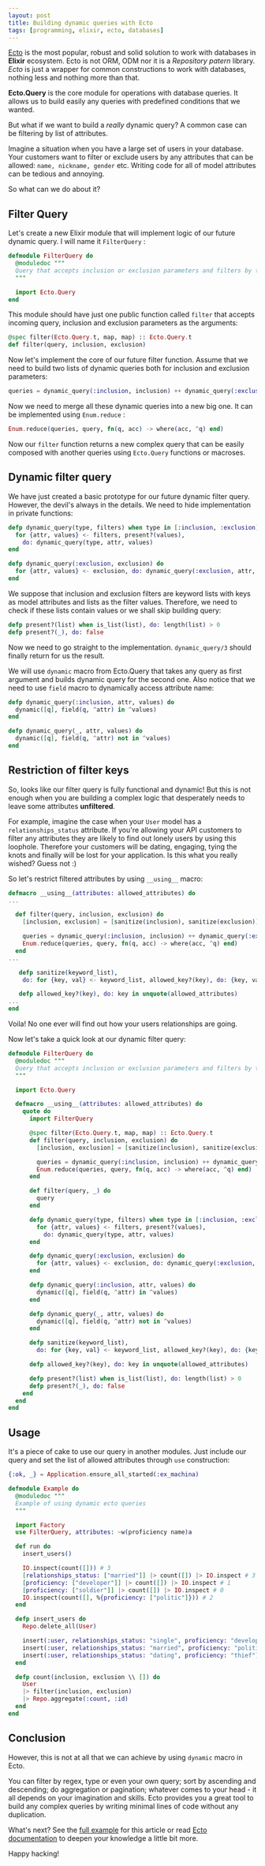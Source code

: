 ```yaml
---
layout: post
title: Building dynamic queries with Ecto
tags: [programming, elixir, ecto, databases]
---
```


[Ecto](https://github.com/elixir-ecto/ecto) is the most popular, robust and solid solution to work with databases in **Elixir** ecosystem. Ecto is not ORM, ODM nor it is a *Repository patern* library. *Ecto* is just a wrapper for common constructions to work with databases, nothing less and nothing more than that.

**Ecto.Query** is the core module for operations with database queries. It allows us to build easily any queries with predefined conditions that we wanted.

But what if we want to build a *really* dynamic query? A common case can be filtering by list of attributes.

Imagine a situation when you have a large set of users in your database. Your customers want to filter or exclude users by any attributes that can be allowed: `name, nickname, gender` etc. Writing code for all of model attributes can be tedious and annoying.

So what can we do about it?

## Filter Query

Let's create a new Elixir module that will implement logic of our future dynamic query. I will name it `FilterQuery` :

```elixir
defmodule FilterQuery do
  @moduledoc """
  Query that accepts inclusion or exclusion parameters and filters by this parameters
  """

  import Ecto.Query
end
```

This module should have just one public function called `filter` that accepts incoming query, inclusion and exclusion parameters as the arguments:

```elixir
@spec filter(Ecto.Query.t, map, map) :: Ecto.Query.t
def filter(query, inclusion, exclusion) 
```

Now let's implement the core of our future filter function. Assume that we need to build two lists of dynamic queries both for inclusion and exclusion parameters:

```elixir
queries = dynamic_query(:inclusion, inclusion) ++ dynamic_query(:exclusion, exclusion)
```

Now we need to merge all these dynamic queries into a new big one. It can be implemented using `Enum.reduce` : 

```elixir
Enum.reduce(queries, query, fn(q, acc) -> where(acc, ^q) end)
```

Now our `filter` function returns a new complex query that can be easily composed with another queries using `Ecto.Query` functions or macroses.

## Dynamic filter query

We  have just created a basic prototype for our future dynamic filter query. However, the devil's always in the details. We need to hide implementation in private functions:

```elixir
defp dynamic_query(type, filters) when type in [:inclusion, :exclusion] do
  for {attr, values} <- filters, present?(values),
    do: dynamic_query(type, attr, values)
end

defp dynamic_query(:exclusion, exclusion) do
  for {attr, values} <- exclusion, do: dynamic_query(:exclusion, attr, values)
end
```

We suppose that inclusion and exclusion filters are keyword lists with keys as model attributes and lists as the filter values. Therefore, we need to check if these lists contain values or we shall skip building query:

```elixir
defp present?(list) when is_list(list), do: length(list) > 0
defp present?(_), do: false
```

Now we need to go straight to the implementation. `dynamic_query/3` should finally return for us the result.

We will use `dynamic` macro from Ecto.Query that takes any query as first argument and builds dynamic query for the second one. Also notice that we need to use `field` macro to dynamically access attribute name:

```elixir
defp dynamic_query(:inclusion, attr, values) do
  dynamic([q], field(q, ^attr) in ^values)
end

defp dynamic_query(_, attr, values) do
  dynamic([q], field(q, ^attr) not in ^values)
end
```

## Restriction of filter keys

So, looks like our filter query is fully functional and dynamic! But this is not enough when you are building a complex logic that desperately needs to leave some attributes **unfiltered**.

For example, imagine the case when your `User` model has a `relationships_status` attribute. If you're allowing your API customers to filter any attributes they are likely to find out lonely users by using this loophole. Therefore your customers will be dating, engaging, tying the knots and finally will be lost for your application. Is this what you really wished? Guess not :)

So let's restrict filtered attributes by using `__using__` macro:

```elixir
defmacro __using__(attributes: allowed_attributes) do
...

  def filter(query, inclusion, exclusion) do
    [inclusion, exclusion] = [sanitize(inclusion), sanitize(exclusion)]

    queries = dynamic_query(:inclusion, inclusion) ++ dynamic_query(:exclusion, exclusion)
    Enum.reduce(queries, query, fn(q, acc) -> where(acc, ^q) end)
  end
...

   defp sanitize(keyword_list),
    do: for {key, val} <- keyword_list, allowed_key?(key), do: {key, val}

   defp allowed_key?(key), do: key in unquote(allowed_attributes)
...
end
```

Voila! No one ever will find out how your users relationships are going.

Now let's take a quick look at our dynamic filter query:

```elixir
defmodule FilterQuery do
  @moduledoc """
  Query that accepts inclusion or exclusion parameters and filters by this parameters
  """

  import Ecto.Query

  defmacro __using__(attributes: allowed_attributes) do
    quote do
      import FilterQuery

      @spec filter(Ecto.Query.t, map, map) :: Ecto.Query.t
      def filter(query, inclusion, exclusion) do
        [inclusion, exclusion] = [sanitize(inclusion), sanitize(exclusion)]

        queries = dynamic_query(:inclusion, inclusion) ++ dynamic_query(:exclusion, exclusion)
        Enum.reduce(queries, query, fn(q, acc) -> where(acc, ^q) end)
      end

      def filter(query, _) do
        query
      end

      defp dynamic_query(type, filters) when type in [:inclusion, :exclusion] do
        for {attr, values} <- filters, present?(values),
          do: dynamic_query(type, attr, values)
      end

      defp dynamic_query(:exclusion, exclusion) do
        for {attr, values} <- exclusion, do: dynamic_query(:exclusion, attr, values)
      end

      defp dynamic_query(:inclusion, attr, values) do
        dynamic([q], field(q, ^attr) in ^values)
      end

      defp dynamic_query(_, attr, values) do
        dynamic([q], field(q, ^attr) not in ^values)
      end

      defp sanitize(keyword_list),
        do: for {key, val} <- keyword_list, allowed_key?(key), do: {key, val}

      defp allowed_key?(key), do: key in unquote(allowed_attributes)

      defp present?(list) when is_list(list), do: length(list) > 0
      defp present?(_), do: false
    end
  end
end

```

## Usage

It's a piece of cake to use our query in another modules. Just include our query and set the list of allowed attributes through `use` construction:

```elixir
{:ok, _} = Application.ensure_all_started(:ex_machina)

defmodule Example do
  @moduledoc """
  Example of using dynamic ecto queries
  """

  import Factory
  use FilterQuery, attributes: ~w(proficiency name)a

  def run do
    insert_users()

    IO.inspect(count([])) # 3
    [relationships_status: ["married"]] |> count([]) |> IO.inspect # 3
    [proficiency: ["developer"]] |> count([]) |> IO.inspect # 1
    [proficiency: ["soldier"]] |> count([]) |> IO.inspect # 0
    IO.inspect(count([], %{proficiency: ["politic"]})) # 2
  end

  defp insert_users do
    Repo.delete_all(User)

    insert(:user, relationships_status: "single", proficiency: "developer")
    insert(:user, relationships_status: "married", proficiency: "politic")
    insert(:user, relationships_status: "dating", proficiency: "thief")
  end

  defp count(inclusion, exclusion \\ []) do
    User
    |> filter(inclusion, exclusion)
    |> Repo.aggregate(:count, :id)
  end
end
```

## Conclusion

However, this is not at all that we can achieve by using `dynamic` macro in Ecto.

You can filter by regex, type or even your own query; sort by ascending and descending; do aggregation or pagination; whatever comes to your head - it all depends on your imagination and skills. Ecto provides you a great tool to build any complex queries by writing minimal lines of code without any duplication.

What's next? See the [full example](https://github.com/ne1ro/dynamic_ecto_query) for this article or read [Ecto documentation](https://hexdocs.pm/ecto/Ecto.Query.html) to deepen your knowledge a little bit more.

Happy hacking!
